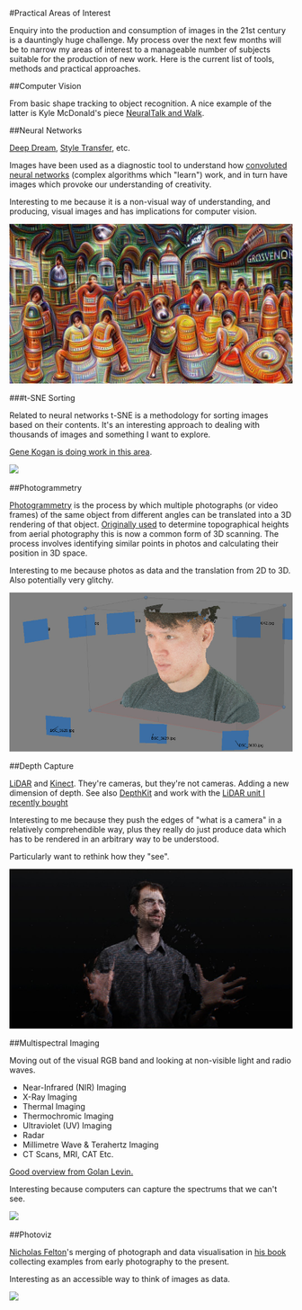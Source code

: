 #Practical Areas of Interest

Enquiry into the production and consumption of images in the 21st century is a dauntingly huge challenge. My process over the next few months will be to narrow my areas of interest to a manageable number of subjects suitable for the production of new work. Here is the current list of tools, methods and practical approaches. 

##Computer Vision

From basic shape tracking to object recognition. A nice example of the latter is Kyle McDonald's piece [NeuralTalk and Walk](https://vimeo.com/146492001).

##Neural Networks

[Deep Dream](http://deepdreamgenerator.com), [Style Transfer](https://frankzliu.com/artistic-style-transfer/), etc. 


Images have been used as a diagnostic tool to understand how [convoluted neural networks](https://en.wikipedia.org/wiki/Convolutional_neural_network) (complex algorithms which "learn") work, and in turn have images which provoke our understanding of creativity. 

Interesting to me because it is a non-visual way of understanding, and producing, visual images and has implications for computer vision. 

[![](https://raw.githubusercontent.com/peteash10/2017-body-of-work/master/images/19464303785_407a74729b_o.jpg)](https://www.flickr.com/photos/peteashton/19464303785/in/album-72157655112413070/)

###t-SNE Sorting

Related to neural networks t-SNE is a methodology for sorting images based on their contents. It's an interesting approach to dealing with thousands of images and something I want to explore. 

[Gene Kogan is doing work in this area](https://github.com/genekogan/ofxTSNE).

![](https://camo.githubusercontent.com/d1de97e95b13b6349e6ad94933e4897d96de4d09/68747470733a2f2f63322e737461746963666c69636b722e636f6d2f322f313531312f32343837333234333931355f646435323230653431635f6b2e6a7067)


##Photogrammetry

[Photogrammetry](https://en.wikipedia.org/wiki/Photogrammetry) is the process by which multiple photographs (or video frames) of the same object from different angles can be translated into a 3D rendering of that object. [Originally used](https://github.com/golanlevin/ExperimentalCapture/blob/master/docs/Photogrammetry-and-3D-scanning.md) to determine topographical heights from aerial photography this is now a common form of 3D scanning. The process involves identifying similar points in photos and calculating their position in 3D space. 

Interesting to me because photos as data and the translation from 2D to 3D. Also potentially very glitchy.

![](https://raw.githubusercontent.com/peteash10/2017-body-of-work/master/images/Photogrammetry.jpg)

##Depth Capture

[LiDAR](https://en.wikipedia.org/wiki/Lidar) and [Kinect](https://en.wikipedia.org/wiki/Kinect). They're cameras, but they're not cameras. Adding a new dimension of depth. See also [DepthKit](http://www.depthkit.tv) and work with the [LiDAR unit I recently bought](https://github.com/golanlevin/ExperimentalCapture/tree/master/students/benjamin/project3)

Interesting to me because they push the edges of "what is a camera" in a relatively comprehendible way, plus they really do just produce data which has to be rendered in an arbitrary way to be understood. 

Particularly want to rethink how they "see". 

![](https://raw.githubusercontent.com/peteash10/2017-body-of-work/master/images/clouds_doc.jpeg)

##Multispectral Imaging

Moving out of the visual RGB band and looking at non-visible light and radio waves.

* Near-Infrared (NIR) Imaging
* X-Ray Imaging
* Thermal Imaging
* Thermochromic Imaging
* Ultraviolet (UV) Imaging
* Radar
* Millimetre Wave & Terahertz Imaging
* CT Scans, MRI, CAT Etc.

[Good overview from Golan Levin.](https://github.com/golanlevin/ExperimentalCapture/blob/master/docs/hyperspectral.md)

Interesting because computers can capture the spectrums that we can't see.

[![](https://camo.githubusercontent.com/9fdf8382cf62cd24735ab4de53599a1f927ed614/687474703a2f2f73746f706f63736d6172746d65746572732e636f6d2f75706c6f6164732f332f352f312f362f333531363538302f373933343337305f6f7269672e6a7067)](https://camo.githubusercontent.com/9fdf8382cf62cd24735ab4de53599a1f927ed614/687474703a2f2f73746f706f63736d6172746d65746572732e636f6d2f75706c6f6164732f332f352f312f362f333531363538302f373933343337305f6f7269672e6a7067)

##Photoviz

[Nicholas Felton](http://feltron.com)'s merging of photograph and data visualisation in [his book](http://feltron.com/PhotoViz.html) collecting examples from early photography to the present. 

Interesting as an accessible way to think of images as data. 

![](http://feltron.com/images/PhotoViz/thumb_01.jpg)